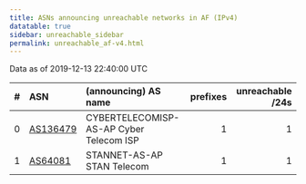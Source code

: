 ```yaml
---
title: ASNs announcing unreachable networks in AF (IPv4)
datatable: true
sidebar: unreachable_sidebar
permalink: unreachable_af-v4.html
---
```


Data as of 2019-12-13 22:40:00 UTC


<div class="datatable-begin"></div>

|   # | ASN                                      | (announcing) AS name                    |   prefixes |   unreachable /24s |
|----:|:-----------------------------------------|:----------------------------------------|-----------:|-------------------:|
|   0 | [AS136479](unreachable_AS136479-v4.html) | CYBERTELECOMISP-AS-AP Cyber Telecom ISP |          1 |                  1 |
|   1 | [AS64081](unreachable_AS64081-v4.html)   | STANNET-AS-AP STAN Telecom              |          1 |                  1 |

<div class="datatable-end"></div>
